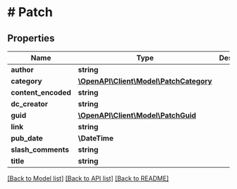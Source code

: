 # # Patch

## Properties

Name | Type | Description | Notes
------------ | ------------- | ------------- | -------------
**author** | **string** |  |
**category** | [**\OpenAPI\Client\Model\PatchCategory**](PatchCategory.md) |  |
**content_encoded** | **string** |  |
**dc_creator** | **string** |  |
**guid** | [**\OpenAPI\Client\Model\PatchGuid**](PatchGuid.md) |  |
**link** | **string** |  |
**pub_date** | **\DateTime** |  |
**slash_comments** | **string** |  |
**title** | **string** |  |

[[Back to Model list]](../../README.md#models) [[Back to API list]](../../README.md#endpoints) [[Back to README]](../../README.md)
